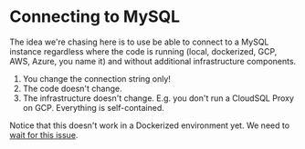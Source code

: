 # Connecting to MySQL

The idea we're chasing here is to use be able to
connect to a MySQL instance regardless where the
code is running (local, dockerized, GCP, AWS, Azure,
you name it) and without additional infrastructure
components.

1. You change the connection string only!
2. The code doesn't change.
3. The infrastructure doesn't change. E.g. you don't
   run a CloudSQL Proxy on GCP. Everything is self-contained.

Notice that this doesn't work in a Dockerized environment yet.
We need to [wait for this issue](https://github.com/google/go-cloud/issues/2644). 

